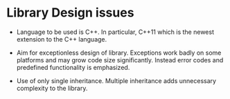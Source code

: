 Library Design issues
=====================

* Language to be used is C++. In particular, C++11 which is the newest
  extension to the C++ language.

* Aim for exceptionless design of library. Exceptions work badly on some 
  platforms and may grow code size significantly. Instead error codes
  and predefined functionality is emphasized.

* Use of only single inheritance. Multiple inheritance adds unnecessary
  complexity to the library.
